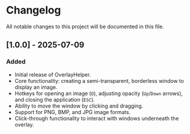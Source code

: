 # Changelog

All notable changes to this project will be documented in this file.

## [1.0.0] - 2025-07-09

### Added

- Initial release of OverlayHelper.
- Core functionality: creating a semi-transparent, borderless window to display an image.
- Hotkeys for opening an image (`O`), adjusting opacity (`Up`/`Down` arrows), and closing the application (`ESC`).
- Ability to move the window by clicking and dragging.
- Support for PNG, BMP, and JPG image formats.
- Click-through functionality to interact with windows underneath the overlay.
